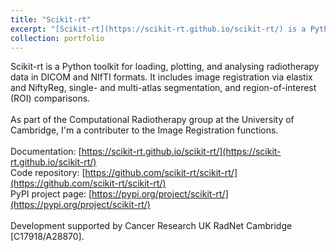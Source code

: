 ```yaml
---
title: "Scikit-rt"
excerpt: "[Scikit-rt](https://scikit-rt.github.io/scikit-rt/) is a Python toolkit for loading, plotting, and analysing radiotherapy data in DICOM and NIfTI formats. It includes image registration via elastix and NiftyReg, single- and multi-atlas segmentation, and region-of-interest (ROI) comparisons. <br/><img src='/images/scikitrt.png'>"
collection: portfolio
---
```


Scikit-rt is a Python toolkit for loading, plotting, and analysing radiotherapy data in DICOM and NIfTI formats. It includes image registration via elastix and NiftyReg, single- and multi-atlas segmentation, and region-of-interest (ROI) comparisons. <br>
<br>
As part of the Computational Radiotherapy group at the University of Cambridge, I'm a contributer to the Image Registration functions. <br>
<br>
Documentation: [https://scikit-rt.github.io/scikit-rt/](https://scikit-rt.github.io/scikit-rt/) <br>
Code repository: [https://github.com/scikit-rt/scikit-rt/](https://github.com/scikit-rt/scikit-rt/) <br>
PyPI project page: [https://pypi.org/project/scikit-rt/](https://pypi.org/project/scikit-rt/) <br>
<br>
Development supported by Cancer Research UK RadNet Cambridge [C17918/A28870].
